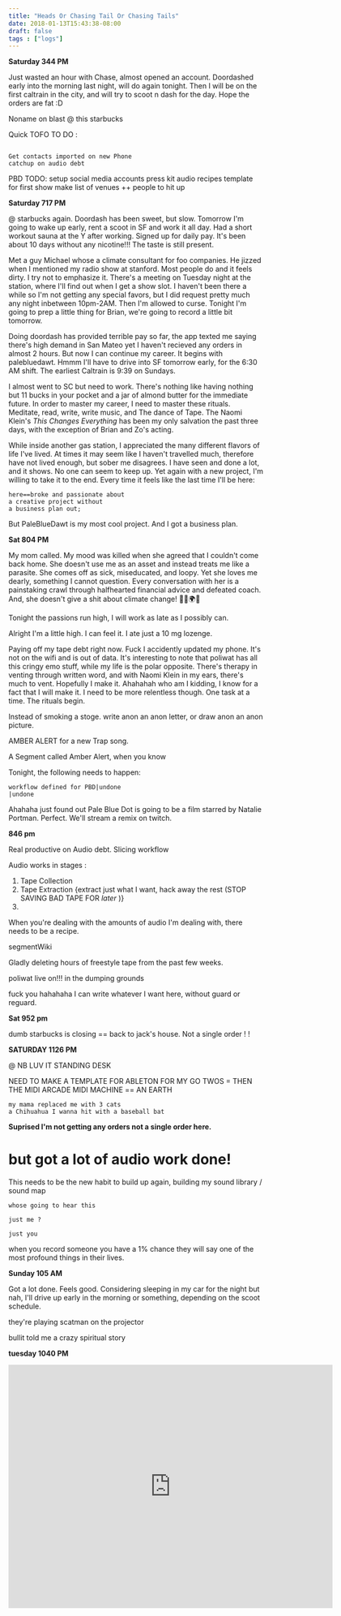 ```yaml
---
title: "Heads Or Chasing Tail Or Chasing Tails"
date: 2018-01-13T15:43:38-08:00
draft: false
tags : ["logs"]
---
```


**Saturday 344 PM**

Just wasted an hour with Chase, almost opened an account.
Doordashed early into the morning last night, will do again tonight. Then I will be on the first caltrain in the city, and will try to scoot n dash for the day. Hope the orders are fat :D


Noname on blast @ this starbucks

Quick TOFO TO DO :

```

Get contacts imported on new Phone
catchup on audio debt

```


PBD TODO:
	setup social media accounts
	press kit
	audio recipes template for first show
	make list of venues ++ people to hit up



**Saturday 717 PM**

@ starbucks again. Doordash has been sweet, but slow.  Tomorrow I'm going to wake up early, rent a scoot in SF and work it all day. Had a short workout sauna at the Y after working. Signed up for daily pay. It's been about 10 days without any nicotine!!! The taste is still present.

Met a guy Michael whose a climate consultant for foo companies. He jizzed when I mentioned my radio show at stanford. Most people do and it feels dirty. I try not to emphasize it. There's a meeting on Tuesday night at the station, where I'll find out when I get a show slot. I haven't been there a while so I'm not getting any special favors, but I did request pretty much any night inbetween 10pm-2AM. Then I'm allowed to curse. Tonight I'm going to prep a little thing for Brian, we're going to record a little bit tomorrow.

Doing doordash has provided terrible pay so far, the app texted me saying there's high demand in San Mateo yet I haven't recieved any orders in almost 2 hours. But now I can continue my career. It begins with palebluedawt. Hmmm I'll have to drive into SF tomorrow early, for the 6:30 AM shift. The earliest Caltrain is 9:39 on Sundays.

I almost went to SC but need to work. There's nothing like having nothing but 11 bucks in your pocket and a jar of almond butter for the immediate future. In order to master my career, I need to master these rituals. Meditate, read, write, write music, and The dance of Tape. The Naomi Klein's _This Changes Everything_ has been my only salvation the past three days, with the exception of Brian and Zo's acting.

While inside another gas station, I appreciated the many different flavors of life I've lived. At times it may seem like I haven't travelled much, therefore have not lived enough, but sober me disagrees. I have seen and done a lot, and it shows. No one can seem to keep up. Yet again with a new project, I'm willing to take it to the end. Every time it feels like the last time I'll be here:

```
here==broke and passionate about
a creative project without
a business plan out;
```

But PaleBlueDawt is my most cool project. And I got a business plan.

**Sat 804 PM**

My mom called. My mood was killed when she agreed that I couldn't come back home. She doesn't use me as an asset and instead treats me like a parasite. She comes off as sick, miseducated, and loopy. Yet she loves me dearly, something I cannot question. Every conversation with her is a painstaking crawl through halfhearted financial advice and defeated coach. And, she doesn't give a shit about climate change! 🤣😎🌍🔥


Tonight the passions run high, I will work as late as I possibly can.

Alright I'm a little high. I can feel it. I ate just a 10 mg lozenge.

Paying off my tape debt right now. Fuck I accidently updated my phone. It's not on the wifi and is out of data. It's interesting to note that poliwat has all this cringy emo stuff, while my life is the polar opposite. There's therapy in venting through written word, and with Naomi Klein in my ears, there's much to vent. Hopefully I make it. Ahahahah who am I kidding, I know for a fact that I will make it. I need to be more relentless though. One task at a time. The rituals begin.

Instead of smoking a stoge. write anon an anon letter, or draw anon an anon picture.

AMBER ALERT for a new Trap song.

A Segment called Amber Alert, when you know

Tonight, the following needs to happen:

```
workflow defined for PBD|undone
|undone
```
Ahahaha just found out Pale Blue Dot is going to be a film starred by Natalie Portman. Perfect. We'll stream a remix on twitch.


**846 pm**

Real productive on Audio debt. Slicing workflow


Audio works in stages :

1. Tape Collection
2. Tape Extraction {extract just what I want, hack away the rest (STOP SAVING BAD TAPE FOR _later_ )}
3.


When you're dealing with the amounts of audio I'm dealing with, there needs to be a recipe.


segmentWiki

Gladly deleting hours of freestyle tape from the past few weeks.


poliwat live on!!! in the dumping grounds

fuck you hahahaha I can write whatever I want here, without guard or reguard.

**Sat 952 pm**

dumb starbucks is closing == back to jack's house. Not a single order ! !


**SATURDAY 1126 PM**

@ NB LUV IT STANDING DESK

NEED TO MAKE A TEMPLATE FOR ABLETON FOR MY GO TWOS = THEN THE MIDI ARCADE MIDI MACHINE == AN EARTH

```
my mama replaced me with 3 cats
a Chihuahua I wanna hit with a baseball bat
```

**Suprised I'm not getting any orders not a single order here.**

# but got a lot of audio work done!


This needs to be the new habit to build up again, building my sound library / sound map

```
whose going to hear this

just me ?

just you
```


when you record someone you have a 1% chance they will say one of the most profound things in their lives.  


**Sunday 105 AM**

Got a lot done. Feels good. Considering sleeping in my car for the night but nah, I'll drive up early in the morning or something, depending on the scoot schedule.

they're playing scatman on the projector

bullit told me a crazy spiritual story




**tuesday 1040 PM**

<iframe src="https://archive.org/embed/cusc_000004" width="640" height="480" frameborder="0" webkitallowfullscreen="true" mozallowfullscreen="true" allowfullscreen></iframe>
